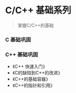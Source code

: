 # C/C++ 基础系列

> 掌握C/C++的基础

### C 基础巩固





### C++ 基础巩固

- 《C++ 快速入门》
- 《C的缺陷到C++的改进》
- 《C++的基础容器》
- 《C++的指针和引用》
